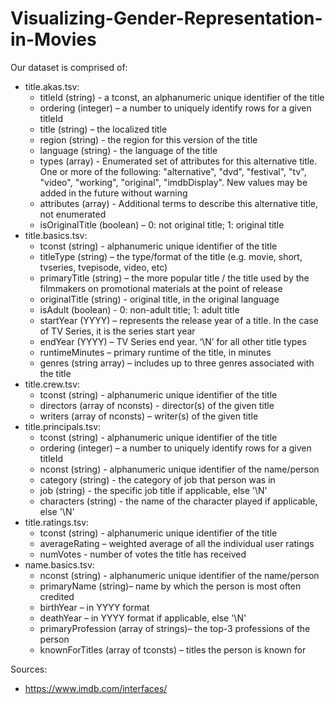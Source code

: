 # Visualizing-Gender-Representation-in-Movies

Our dataset is comprised of: 
- title.akas.tsv: 
  - titleId (string) - a tconst, an alphanumeric unique identifier of the title
  - ordering (integer) – a number to uniquely identify rows for a given titleId
  - title (string) – the localized title
  - region (string) - the region for this version of the title
  - language (string) - the language of the title
  - types (array) - Enumerated set of attributes for this alternative title. One or more of the following: "alternative", "dvd", "festival", "tv", "video", "working", "original", "imdbDisplay". New values may be added in the future without warning
  - attributes (array) - Additional terms to describe this alternative title, not enumerated
  - isOriginalTitle (boolean) – 0: not original title; 1: original title
- title.basics.tsv: 
  - tconst (string) - alphanumeric unique identifier of the title
  - titleType (string) – the type/format of the title (e.g. movie, short, tvseries, tvepisode, video, etc)
  - primaryTitle (string) – the more popular title / the title used by the filmmakers on promotional materials at the point of release
  - originalTitle (string) - original title, in the original language
  - isAdult (boolean) - 0: non-adult title; 1: adult title
  - startYear (YYYY) – represents the release year of a title. In the case of TV Series, it is the series start year
  - endYear (YYYY) – TV Series end year. ‘\N’ for all other title types
  - runtimeMinutes – primary runtime of the title, in minutes
  - genres (string array) – includes up to three genres associated with the title
- title.crew.tsv: 
  - tconst (string) - alphanumeric unique identifier of the title
  - directors (array of nconsts) - director(s) of the given title
  - writers (array of nconsts) – writer(s) of the given title
- title.principals.tsv: 
  - tconst (string) - alphanumeric unique identifier of the title
  - ordering (integer) – a number to uniquely identify rows for a given titleId
  - nconst (string) - alphanumeric unique identifier of the name/person
  - category (string) - the category of job that person was in
  - job (string) - the specific job title if applicable, else '\N'
  - characters (string) - the name of the character played if applicable, else '\N' 
- title.ratings.tsv: 
  - tconst (string) - alphanumeric unique identifier of the title
  - averageRating – weighted average of all the individual user ratings
  - numVotes - number of votes the title has received
- name.basics.tsv: 
  - nconst (string) - alphanumeric unique identifier of the name/person
  - primaryName (string)– name by which the person is most often credited
  - birthYear – in YYYY format
  - deathYear – in YYYY format if applicable, else '\N'
  - primaryProfession (array of strings)– the top-3 professions of the person
  - knownForTitles (array of tconsts) – titles the person is known for


Sources: 
- https://www.imdb.com/interfaces/ 
